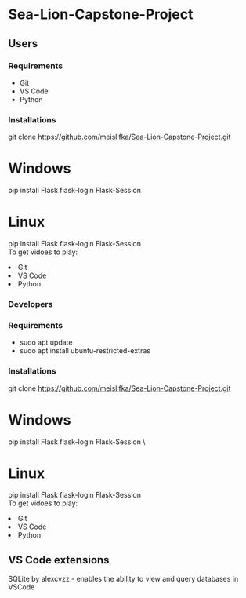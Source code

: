# Sea-Lion-Capstone-Project

## Users

### Requirements
<ul>
  <li>Git</li>
  <li>VS Code</li>
  <li>Python</li>
</ul>

### Installations
git clone https://github.com/meislifka/Sea-Lion-Capstone-Project.git 

# Windows  
pip install Flask flask-login Flask-Session  

# Linux 
pip install Flask flask-login Flask-Session \
To get vidoes to play:
  <li>Git</li>
  <li>VS Code</li>
  <li>Python</li>


### Developers
### Requirements
<ul>
  <li>sudo apt update</li>
  <li>sudo apt install ubuntu-restricted-extras</li>
</ul>

### Installations
git clone https://github.com/meislifka/Sea-Lion-Capstone-Project.git 

# Windows  
pip install Flask flask-login Flask-Session  \

# Linux 
pip install Flask flask-login Flask-Session \
To get vidoes to play:
  <li>Git</li>
  <li>VS Code</li>
  <li>Python</li> 

## VS Code extensions
SQLite by alexcvzz - enables the ability to view and query databases in VSCode


